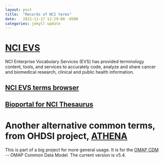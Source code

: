 ```yaml
---
layout: post
title:  "Records of NCI terms"
date:   2021-11-17 12:29:00 -0500
categories: jekyll update
---
```


# [NCI EVS](https://evs.nci.nih.gov/)

NCI Enterprise Vocabulary Services (EVS) has provided terminology content, tools, and services to accurately code, analyze and share cancer and biomedical research, clinical and public health information.

## [NCI EVS terms browser](https://nciterms.nci.nih.gov/ncitbrowser/pages/multiple_search.jsf?nav_type=terminologies)

## [Bioportal for NCI Thesaurus](https://bioportal.bioontology.org/ontologies/NCIT/)

# Another alternative common terms, from OHDSI project, [ATHENA](https://athena.ohdsi.org/search-terms/start)

This is part of a big project for more general usage. It is for the [OMAP CDM](https://ohdsi.github.io/CommonDataModel/) -- OMAP Common Data Model. The current version is v5.4.
